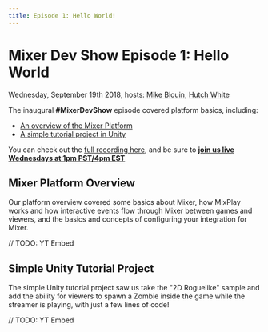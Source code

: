 ```yaml
---
title: Episode 1: Hello World!
---
```


# Mixer Dev Show Episode 1: Hello World
Wednesday, September 19th 2018, hosts: [Mike Blouin](https://twitter.com/MichaelBlouin), [Hutch White](https://twitter.com/AechDub)

The inaugural **#MixerDevShow** episode covered platform basics, including:

- [An overview of the Mixer Platform]()
- [A simple tutorial project in Unity]()

You can check out the [full recording here](), and be sure to [**join us live Wednesdays at 1pm PST/4pm EST**](https://mixer.com/MixerDevShow)

## Mixer Platform Overview
Our platform overview covered some basics about Mixer, how MixPlay works and how interactive events flow through Mixer between games and viewers, and the basics and concepts of configuring your integration for Mixer.

// TODO: YT Embed

## Simple Unity Tutorial Project
The simple Unity tutorial project saw us take the "2D Roguelike" sample and add the ability for viewers to spawn a Zombie inside the game while the streamer is playing, with just a few lines of code!

// TODO: YT Embed